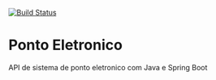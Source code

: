[![Build Status](https://app.travis-ci.com/thi2pra1/ponto-inteligente-api.svg?branch=master)](https://app.travis-ci.com/thi2pra1/ponto-inteligente-api)
# Ponto Eletronico
API de sistema de ponto eletronico com Java e Spring Boot
